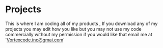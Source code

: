 Projects
========

This is where I am coding all of my products , If you download any of my projects you may edit how you like but you may not use my code commercially without my permission if you would like that email me at 'Vortexcode.inc@gmai.com'

